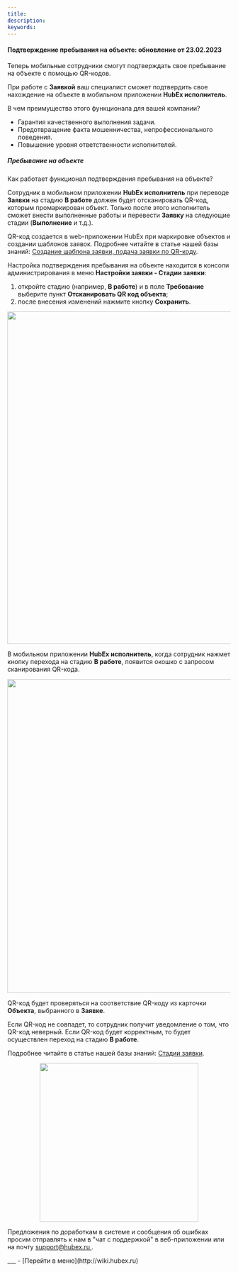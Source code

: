 ```yaml
---
title: 
description: 
keywords: 
---
```


#### Подтверждение пребывания на объекте: обновление от 23.02.2023
<html>
<meta charset="utf-8">

</html>
<body>
<p>Теперь мобильные сотрудники смогут подтверждать свое пребывание на объекте с помощью QR-кодов.</p>
<p>При работе с <strong>Заявкой</strong> ваш специалист сможет подтвердить свое нахождение на объекте в мобильном приложении <strong>HubEx исполнитель</strong>.</p>
<p>В чем преимущества этого функционала для вашей компании?</p>
<ul>
<li>Гарантия качественного выполнения задачи.</li>
<li>Предотвращение факта мошенничества, непрофессионального поведения.</li>
<li>Повышение уровня ответственности исполнителей.</li>
</ul>
<h5>Пребывание на объекте</h5>
<p>Как работает функционал подтверждения пребывания на объекте?</p>
<p>Сотрудник в мобильном приложении <strong>HubEx исполнитель</strong> при переводе <strong>Заявки</strong> на стадию <strong>В работе</strong> должен будет отсканировать QR-код, которым промаркирован объект. Только после этого исполнитель сможет внести выполненные работы и перевести <strong>Заявку</strong> на следующие стадии (<strong>Выполнение</strong> и т.д.).</p>
<p>QR-код создается в web-приложении HubEx при маркировке объектов и создании шаблонов заявок. Подробнее читайте в статье нашей базы знаний: <a href="https://wiki.hubex.ru/docs/FAQ/RU/user/CreatingTaskTemplates.html" target="_blank" rel="noopener">Создание шаблона заявки, подача заявки по QR-коду</a>.</p>
<p>Настройка подтверждения пребывания на объекте находится в консоли администрирования в меню <strong>Настройки заявки - Стадии заявки</strong>:</p>
<ol>
<li>откройте стадию (например, <strong>В работе</strong>) и в поле <strong>Требование</strong> выберите пункт <strong>Отсканировать QR код объекта</strong>;</li>
<li>после внесения изменений нажмите кнопку <strong>Сохранить</strong>.</li>
</ol>
<div><img style="margin: 0 auto; display: block; max-width: 100%;" src="https://i.postimg.cc/7ZmnPvWC/Screenshot-6.png" width="750" height="auto" /></div>
<p>В мобильном приложении <strong>HubEx исполнитель</strong>, когда сотрудник нажмет кнопку перехода на стадию <strong>В работе</strong>, появится окошко с запросом сканирования QR-кода.</p>
<div><img style="margin: 0 auto; display: block; max-width: 100%;" src="https://i.postimg.cc/GhzyGFJV/1.jpg" width="708" height="auto" /></div>
<p>QR-код будет проверяться на соответствие QR-коду из карточки <strong>Объекта</strong>, выбранного в <strong>Заявке</strong>.</p>
<p>Если QR-код не совпадет, то сотрудник получит уведомление о том, что QR-код неверный. Если QR-код будет корректным, то будет осуществлен переход на стадию <strong>В работе</strong>.</p>
<p>Подробнее читайте в статье нашей базы знаний: <a href="https://wiki.hubex.ru/docs/FAQ/RU/admin/StageType.html" target="_blank" rel="noopener">Стадии заявки</a>.</p>
<div><img style="margin: 0 auto; display: block; max-width: 100%;" src="https://i.postimg.cc/1Xmz3dTt/IMG-8076.png" width="358" height="auto" /></div>

<p>Предложения по доработкам в системе и сообщения об ошибках просим отправлять к нам в "чат с поддержкой" в веб-приложении или на почту <a href="mailto:support@hubex.ru" target="_blank" rel="noopener"> support@hubex.ru </a>.</p>

</body>
___
- [Перейти в меню](http://wiki.hubex.ru)
